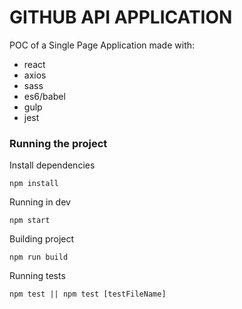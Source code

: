 # GITHUB API APPLICATION
POC of a Single Page Application made with:

* react
* axios 
* sass
* es6/babel
* gulp
* jest 



### Running the project

Install dependencies
```
npm install
```

Running in dev

```
npm start
```

Building project

```
npm run build
```

Running tests

```
npm test || npm test [testFileName]
```
